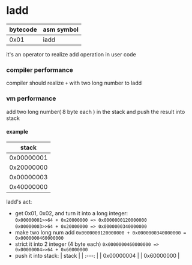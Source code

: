 # ladd

|bytecode | asm symbol |
| ------ | ------- |
| 0x01    |	iadd       |
it's an operator to realize add operation in user code

### compiler performance

compiler should realize `+` with two long number to ladd

### vm performance

add two long number( 8 byte each ) in the stack and push the result into stack

#### example
| stack |
| :---:|
| 0x00000001 |
| 0x20000000 |
| 0x00000003 |
| 0x40000000 |
 
ladd's act: 
+ get 0x01, 0x02, and turn it into a long integer:  
`0x00000001>>64 + 0x20000000 => 0x0000000120000000`  
`0x00000003>>64 + 0x20000000 => 0x0000000340000000`
+ make two long num add
`0x0000000120000000 + 0x0000000340000000 = 0x0000000460000000`
+ strict it into 2 integer (4 byte each)
`0x0000000460000000 => 0x00000004>>64 + 0x60000000`
+ push it into stack:
| stack |
| :---: |
| 0x00000004 |
| 0x60000000 |

